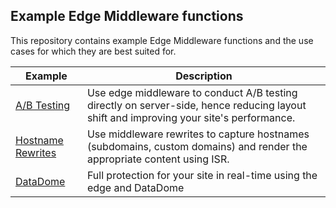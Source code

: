 ## Example Edge Middleware functions

This repository contains example Edge Middleware functions and the use cases for which they are best suited for.

| Example                                  | Description                                                                                                                            |
| ---------------------------------------- | -------------------------------------------------------------------------------------------------------------------------------------- |
| [A/B Testing](./ab-testing)              | Use edge middleware to conduct A/B testing directly on server-side, hence reducing layout shift and improving your site's performance. |
| [Hostname Rewrites](./hostname-rewrites) | Use middleware rewrites to capture hostnames (subdomains, custom domains) and render the appropriate content using ISR.                |
| [DataDome](./datadome)                   | Full protection for your site in real-time using the edge and DataDome                                                                 |
